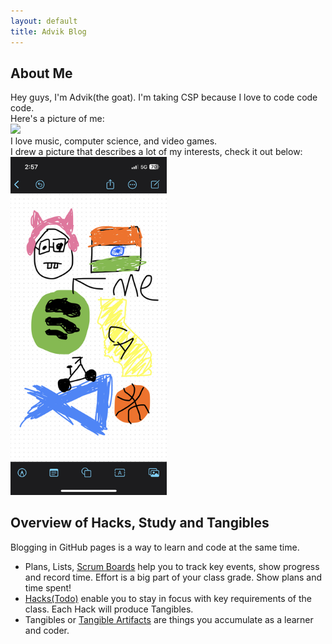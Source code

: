 ```yaml
---
layout: default
title: Advik Blog
---
```



## About Me
Hey guys, I'm Advik(the goat). I'm taking CSP because I love to code code code. \
Here's a picture of me: \
<img src="https://ca.slack-edge.com/TUDAF53UJ-U05N5ABTVNX-5a71a432305f-512" width="300"> \
I love music, computer science, and video games. \
I drew a picture that describes a lot of my interests, check it out below: \
<img src="about_me_picture.png" width="250">



## Overview of Hacks, Study and Tangibles
Blogging in GitHub pages is a way to learn and code at the same time. 



- Plans, Lists, [Scrum Boards](https://clickup.com/blog/scrum-board/) help you to track key events, show progress and record time.  Effort is a big part of your class grade.  Show plans and time spent!
- [Hacks(Todo)](https://levelup.gitconnected.com/six-ultimate-daily-hacks-for-every-programmer-60f5f10feae) enable you to stay in focus with key requirements of the class.  Each Hack will produce Tangibles.
- Tangibles or [Tangible Artifacts](https://en.wikipedia.org/wiki/Artifact_(software_development)) are things you accumulate as a learner and coder. 
